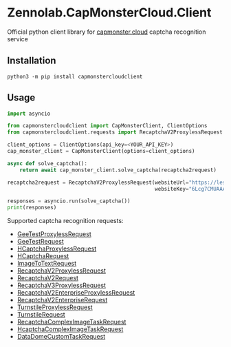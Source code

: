 # Zennolab.CapMonsterCloud.Client

Official python client library for [capmonster.cloud](https://capmonster.cloud/) captcha recognition service

## Installation

    python3 -m pip install capmonstercloudclient

## Usage

```python
import asyncio

from capmonstercloudclient import CapMonsterClient, ClientOptions
from capmonstercloudclient.requests import RecaptchaV2ProxylessRequest

client_options = ClientOptions(api_key=<YOUR_API_KEY>)
cap_monster_client = CapMonsterClient(options=client_options)

async def solve_captcha():
    return await cap_monster_client.solve_captcha(recaptcha2request)

recaptcha2request = RecaptchaV2ProxylessRequest(websiteUrl="https://lessons.zennolab.com/captchas/recaptcha/v2_simple.php?level=high",
                                                websiteKey="6Lcg7CMUAAAAANphynKgn9YAgA4tQ2KI_iqRyTwd")

responses = asyncio.run(solve_captcha())
print(responses)
```

Supported captcha recognition requests:

- [GeeTestProxylessRequest](https://zenno.link/doc-geetest-en)
- [GeeTestRequest](https://zenno.link/doc-geetest-proxy-en)
- [HCaptchaProxylessRequest](https://zenno.link/doc-hcaptcha-en)
- [HCaptchaRequest](https://zenno.link/doc-hcaptcha-proxy-en)
- [ImageToTextRequest](https://zenno.link/doc-ImageToTextTask-en)
- [RecaptchaV2ProxylessRequest](https://zenno.link/doc-recaptcha2-en)
- [RecaptchaV2Request](https://zenno.link/doc-recaptcha2-proxy-en)
- [RecaptchaV3ProxylessRequest](https://zenno.link/doc-recaptcha3-en)
- [RecaptchaV2EnterpriseProxylessRequest](https://zenno.link/doc-recaptcha2e-en)
- [RecaptchaV2EnterpriseRequest](https://zenno.link/doc-recaptcha2e-proxy-en)
- [TurnstileProxylessRequest](https://zenno.link/doc-turnstile-en)
- [TurnstileRequest](https://zenno.link/doc-turnstile-proxy-en)
- [RecaptchaComplexImageTaskRequest](https://zenno.link/doc-complextask-rc-en)
- [HcaptchaComplexImageTaskRequest](https://zenno.link/doc-complextask-hc-en)
- [DataDomeCustomTaskRequest](https://docs.capmonster.cloud/docs/captchas/datadome)